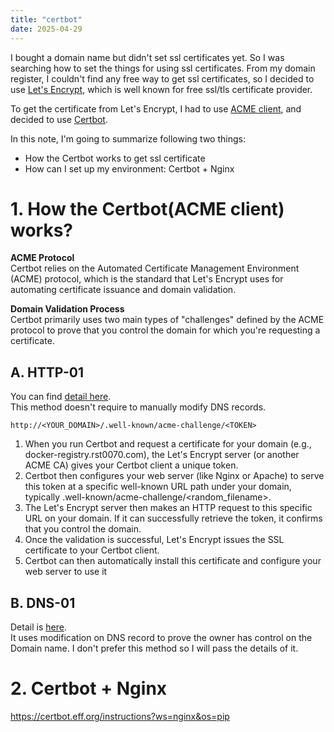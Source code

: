 ```yaml
---
title: "certbot"
date: 2025-04-29
---
```

I bought a domain name but didn't set ssl certificates yet. So I was searching how to set the things for using ssl certificates. 
From my domain register, I couldn't find any free way to get ssl certificates, so I decided to use [Let's Encrypt](https://letsencrypt.org), which is well known for free ssl/tls certificate provider.  
  
To get the certificate from Let's Encrypt, I had to use [ACME client](https://letsencrypt.org/docs/client-options/), and decided to use [Certbot](https://certbot.eff.org/).  
  
In this note, I'm going to summarize following two things:
- How the Certbot works to get ssl certificate
- How can I set up my environment: Certbot + Nginx  
  
# 1. How the Certbot(ACME client) works?
__ACME Protocol__  
Certbot relies on the Automated Certificate Management Environment (ACME) protocol, which is the standard that Let's Encrypt uses for automating certificate issuance and domain validation.  
  
__Domain Validation Process__  
Certbot primarily uses two main types of "challenges" defined by the ACME protocol to prove that you control the domain for which you're requesting a certificate.
  
## A. HTTP-01 
You can find [detail here](https://letsencrypt.org/docs/challenge-types/).  
This method doesn't require to manually modify DNS records.  
  
`http://<YOUR_DOMAIN>/.well-known/acme-challenge/<TOKEN>`

1. When you run Certbot and request a certificate for your domain (e.g., docker-registry.rst0070.com), the Let's Encrypt server (or another ACME CA) gives your Certbot client a unique token.
2. Certbot then configures your web server (like Nginx or Apache) to serve this token at a specific well-known URL path under your domain, typically .well-known/acme-challenge/<random_filename>.
3. The Let's Encrypt server then makes an HTTP request to this specific URL on your domain. If it can successfully retrieve the token, it confirms that you control the domain.
4. Once the validation is successful, Let's Encrypt issues the SSL certificate to your Certbot client.
5. Certbot can then automatically install this certificate and configure your web server to use it
  
## B. DNS-01
Detail is [here](https://letsencrypt.org/docs/challenge-types/#dns-01-challenge).  
It uses modification on DNS record to prove the owner has control on the Domain name. 
I don't prefer this method so I will pass the details of it.  
  
# 2. Certbot + Nginx
https://certbot.eff.org/instructions?ws=nginx&os=pip